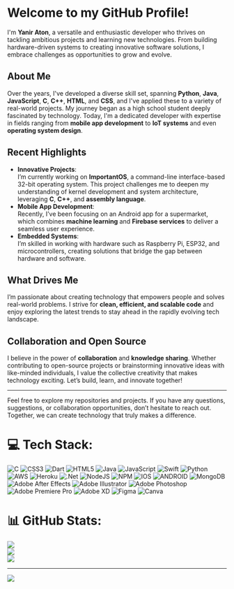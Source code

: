 # Welcome to my GitHub Profile!  
I'm **Yanir Aton**, a versatile and enthusiastic developer who thrives on tackling ambitious projects and learning new technologies. From building hardware-driven systems to creating innovative software solutions, I embrace challenges as opportunities to grow and evolve.  

## About Me  
Over the years, I've developed a diverse skill set, spanning **Python**, **Java**, **JavaScript**, **C**, **C++**, **HTML**, and **CSS**, and I've applied these to a variety of real-world projects. My journey began as a high school student deeply fascinated by technology. Today, I'm a dedicated developer with expertise in fields ranging from **mobile app development** to **IoT systems** and even **operating system design**.  

## Recent Highlights  
- **Innovative Projects**:  
  I’m currently working on **ImportantOS**, a command-line interface-based 32-bit operating system. This project challenges me to deepen my understanding of kernel development and system architecture, leveraging **C**, **C++**, and **assembly language**.  
- **Mobile App Development**:  
  Recently, I’ve been focusing on an Android app for a supermarket, which combines **machine learning** and **Firebase services** to deliver a seamless user experience.  
- **Embedded Systems**:  
  I’m skilled in working with hardware such as Raspberry Pi, ESP32, and microcontrollers, creating solutions that bridge the gap between hardware and software.  

## What Drives Me  
I’m passionate about creating technology that empowers people and solves real-world problems. I strive for **clean, efficient, and scalable code** and enjoy exploring the latest trends to stay ahead in the rapidly evolving tech landscape.  

## Collaboration and Open Source  
I believe in the power of **collaboration** and **knowledge sharing**. Whether contributing to open-source projects or brainstorming innovative ideas with like-minded individuals, I value the collective creativity that makes technology exciting. Let’s build, learn, and innovate together!

---

Feel free to explore my repositories and projects. If you have any questions, suggestions, or collaboration opportunities, don’t hesitate to reach out. Together, we can create technology that truly makes a difference.
# 💻 Tech Stack:
![C](https://img.shields.io/badge/c-%2300599C.svg?style=for-the-badge&logo=c&logoColor=white) ![CSS3](https://img.shields.io/badge/css3-%231572B6.svg?style=for-the-badge&logo=css3&logoColor=white) ![Dart](https://img.shields.io/badge/dart-%230175C2.svg?style=for-the-badge&logo=dart&logoColor=white) ![HTML5](https://img.shields.io/badge/html5-%23E34F26.svg?style=for-the-badge&logo=html5&logoColor=white) ![Java](https://img.shields.io/badge/java-%23ED8B00.svg?style=for-the-badge&logo=java&logoColor=white) ![JavaScript](https://img.shields.io/badge/javascript-%23323330.svg?style=for-the-badge&logo=javascript&logoColor=%23F7DF1E) ![Swift](https://img.shields.io/badge/swift-F54A2A?style=for-the-badge&logo=swift&logoColor=white) ![Python](https://img.shields.io/badge/python-3670A0?style=for-the-badge&logo=python&logoColor=ffdd54) ![AWS](https://img.shields.io/badge/AWS-%23FF9900.svg?style=for-the-badge&logo=amazon-aws&logoColor=white) ![Heroku](https://img.shields.io/badge/heroku-%23430098.svg?style=for-the-badge&logo=heroku&logoColor=white) ![.Net](https://img.shields.io/badge/.NET-5C2D91?style=for-the-badge&logo=.net&logoColor=white) ![NodeJS](https://img.shields.io/badge/node.js-6DA55F?style=for-the-badge&logo=node.js&logoColor=white) ![NPM](https://img.shields.io/badge/NPM-%23000000.svg?style=for-the-badge&logo=npm&logoColor=white) ![IOS](https://img.shields.io/badge/IOS-%2320232a.svg?style=for-the-badge&logo=apple&logoColor=white) ![ANDROID](https://img.shields.io/badge/android-%2320232a.svg?style=for-the-badge&logo=android&logoColor=%a4c639) ![MongoDB](https://img.shields.io/badge/MongoDB-%234ea94b.svg?style=for-the-badge&logo=mongodb&logoColor=white) ![Adobe After Effects](https://img.shields.io/badge/Adobe%20After%20Effects-9999FF.svg?style=for-the-badge&logo=Adobe%20After%20Effects&logoColor=white) ![Adobe Illustrator](https://img.shields.io/badge/adobeillustrator-%23FF9A00.svg?style=for-the-badge&logo=adobeillustrator&logoColor=white) ![Adobe Photoshop](https://img.shields.io/badge/adobephotoshop-%2331A8FF.svg?style=for-the-badge&logo=adobephotoshop&logoColor=white) ![Adobe Premiere Pro](https://img.shields.io/badge/Adobe%20Premiere%20Pro-9999FF.svg?style=for-the-badge&logo=Adobe%20Premiere%20Pro&logoColor=white) ![Adobe XD](https://img.shields.io/badge/Adobe%20XD-470137?style=for-the-badge&logo=Adobe%20XD&logoColor=#FF61F6) 	![Figma](https://img.shields.io/badge/figma-%23F24E1E.svg?style=for-the-badge&logo=figma&logoColor=white) ![Canva](https://img.shields.io/badge/Canva-%2300C4CC.svg?style=for-the-badge&logo=Canva&logoColor=white)
# 📊 GitHub Stats:
![](https://github-readme-stats.vercel.app/api?username=yaniraton&theme=dark&hide_border=false&include_all_commits=true&count_private=true)<br/>
![](https://github-readme-streak-stats.herokuapp.com/?user=yaniraton&theme=dark&hide_border=false)<br/>
![](https://github-readme-stats.vercel.app/api/top-langs/?username=yaniraton&theme=dark&hide_border=false&include_all_commits=true&count_private=true&layout=compact)

---
[![](https://visitcount.itsvg.in/api?id=yaniraton&icon=0&color=0)](https://visitcount.itsvg.in)

<!-- Proudly created with GPRM ( https://gprm.itsvg.in ) -->
